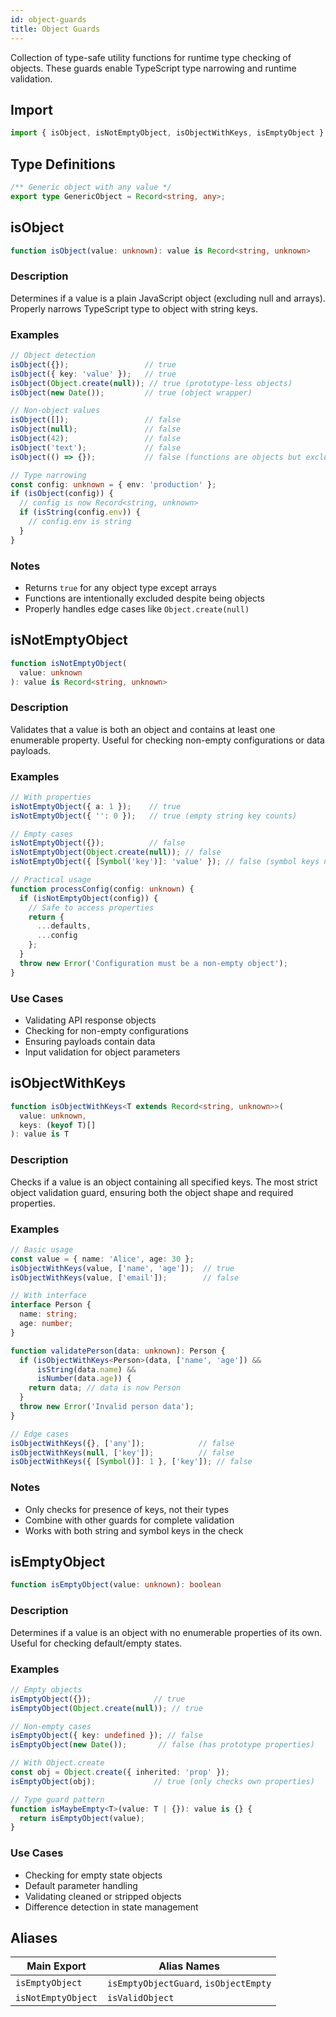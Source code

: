 ```yaml
---
id: object-guards
title: Object Guards
---
```


Collection of type-safe utility functions for runtime type checking of objects. These guards enable TypeScript type narrowing and runtime validation.

<!-- markdownlint-disable-file MD024 -->
## Import

```typescript
import { isObject, isNotEmptyObject, isObjectWithKeys, isEmptyObject } from 'nhb-toolbox';
```

## Type Definitions

```typescript
/** Generic object with any value */
export type GenericObject = Record<string, any>;
```

## isObject

```typescript
function isObject(value: unknown): value is Record<string, unknown>
```

### Description

Determines if a value is a plain JavaScript object (excluding null and arrays). Properly narrows TypeScript type to object with string keys.

### Examples

```typescript
// Object detection
isObject({});                 // true
isObject({ key: 'value' });   // true
isObject(Object.create(null)); // true (prototype-less objects)
isObject(new Date());         // true (object wrapper)

// Non-object values
isObject([]);                 // false 
isObject(null);               // false
isObject(42);                 // false
isObject('text');             // false
isObject(() => {});           // false (functions are objects but excluded)

// Type narrowing
const config: unknown = { env: 'production' };
if (isObject(config)) {
  // config is now Record<string, unknown>
  if (isString(config.env)) {
    // config.env is string
  }
}
```

### Notes

- Returns `true` for any object type except arrays
- Functions are intentionally excluded despite being objects
- Properly handles edge cases like `Object.create(null)`

## isNotEmptyObject

```typescript
function isNotEmptyObject(
  value: unknown
): value is Record<string, unknown>
```

### Description

Validates that a value is both an object and contains at least one enumerable property. Useful for checking non-empty configurations or data payloads.

### Examples

```typescript
// With properties
isNotEmptyObject({ a: 1 });    // true
isNotEmptyObject({ '': 0 });   // true (empty string key counts)

// Empty cases  
isNotEmptyObject({});          // false
isNotEmptyObject(Object.create(null)); // false
isNotEmptyObject({ [Symbol('key')]: 'value' }); // false (symbol keys not enumerable)

// Practical usage
function processConfig(config: unknown) {
  if (isNotEmptyObject(config)) {
    // Safe to access properties
    return {
      ...defaults,
      ...config
    };
  }
  throw new Error('Configuration must be a non-empty object');
}
```

### Use Cases

- Validating API response objects
- Checking for non-empty configurations
- Ensuring payloads contain data
- Input validation for object parameters

## isObjectWithKeys

```typescript
function isObjectWithKeys<T extends Record<string, unknown>>(
  value: unknown,
  keys: (keyof T)[]
): value is T
```

### Description

Checks if a value is an object containing all specified keys. The most strict object validation guard, ensuring both the object shape and required properties.

### Examples

```typescript
// Basic usage
const value = { name: 'Alice', age: 30 };
isObjectWithKeys(value, ['name', 'age']);  // true
isObjectWithKeys(value, ['email']);        // false

// With interface
interface Person {
  name: string;
  age: number;
}

function validatePerson(data: unknown): Person {
  if (isObjectWithKeys<Person>(data, ['name', 'age']) &&
      isString(data.name) && 
      isNumber(data.age)) {
    return data; // data is now Person
  }
  throw new Error('Invalid person data');
}

// Edge cases
isObjectWithKeys({}, ['any']);            // false
isObjectWithKeys(null, ['key']);          // false
isObjectWithKeys({ [Symbol()]: 1 }, ['key']); // false
```

### Notes

- Only checks for presence of keys, not their types
- Combine with other guards for complete validation
- Works with both string and symbol keys in the check

## isEmptyObject

```typescript
function isEmptyObject(value: unknown): boolean
```

### Description

Determines if a value is an object with no enumerable properties of its own. Useful for checking default/empty states.

### Examples

```typescript
// Empty objects
isEmptyObject({});              // true
isEmptyObject(Object.create(null)); // true

// Non-empty cases
isEmptyObject({ key: undefined }); // false
isEmptyObject(new Date());       // false (has prototype properties)

// With Object.create
const obj = Object.create({ inherited: 'prop' });
isEmptyObject(obj);             // true (only checks own properties)

// Type guard pattern
function isMaybeEmpty<T>(value: T | {}): value is {} {
  return isEmptyObject(value);
}
```

### Use Cases

- Checking for empty state objects
- Default parameter handling
- Validating cleaned or stripped objects
- Difference detection in state management

## Aliases

| Main Export           | Alias Names                           |
|-----------------------|---------------------------------------|
| `isEmptyObject`       | `isEmptyObjectGuard`, `isObjectEmpty` |
| `isNotEmptyObject`    | `isValidObject`                       |

